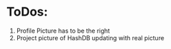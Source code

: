 # ToDos:

1. Profile Picture has to be the right
2. Project picture of HashDB updating with real picture